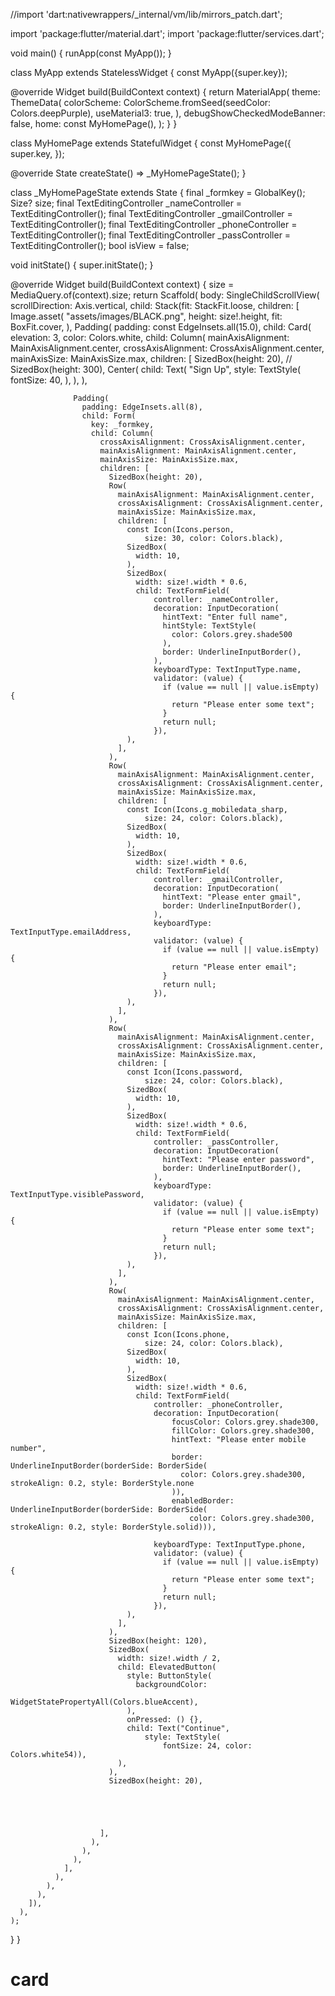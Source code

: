 //import 'dart:nativewrappers/_internal/vm/lib/mirrors_patch.dart';

import 'package:flutter/material.dart';
import 'package:flutter/services.dart';

void main() {
  runApp(const MyApp());
}

class MyApp extends StatelessWidget {
  const MyApp({super.key});

  @override
  Widget build(BuildContext context) {
    return MaterialApp(
      theme: ThemeData(
        colorScheme: ColorScheme.fromSeed(seedColor: Colors.deepPurple),
        useMaterial3: true,
      ),
      debugShowCheckedModeBanner: false,
      home: const MyHomePage(),
    );
  }
}

class MyHomePage extends StatefulWidget {
  const MyHomePage({
    super.key,
  });

  @override
  State<MyHomePage> createState() => _MyHomePageState();
}

class _MyHomePageState extends State<MyHomePage> {
  final _formkey = GlobalKey<FormState>();
  Size? size;
  final TextEditingController _nameController = TextEditingController();
  final TextEditingController _gmailController = TextEditingController();
  final TextEditingController _phoneController = TextEditingController();
  final TextEditingController _passController = TextEditingController();
  bool isView = false;

  void initState() {
    super.initState();
  }

  @override
  Widget build(BuildContext context) {
    size = MediaQuery.of(context).size;
    return Scaffold(
      body: SingleChildScrollView(
        scrollDirection: Axis.vertical,
        child: Stack(fit: StackFit.loose, children: [
          Image.asset(
            "assets/images/BLACK.png",
            height: size!.height,
            fit: BoxFit.cover,
          ),
          Padding(
            padding: const EdgeInsets.all(15.0),
            child: Card(
              elevation: 3,
              color: Colors.white,
              child: Column(
                mainAxisAlignment: MainAxisAlignment.center,
                crossAxisAlignment: CrossAxisAlignment.center,
                mainAxisSize: MainAxisSize.max,
                children: [
                  SizedBox(height: 20),
                  // SizedBox(height: 300),
                  Center(
                    child: Text(
                      "Sign Up",
                      style: TextStyle(
                        fontSize: 40,
                      ),
                    ),
                  ),

                  Padding(
                    padding: EdgeInsets.all(8),
                    child: Form(
                      key: _formkey,
                      child: Column(
                        crossAxisAlignment: CrossAxisAlignment.center,
                        mainAxisAlignment: MainAxisAlignment.center,
                        mainAxisSize: MainAxisSize.max,
                        children: [
                          SizedBox(height: 20),
                          Row(
                            mainAxisAlignment: MainAxisAlignment.center,
                            crossAxisAlignment: CrossAxisAlignment.center,
                            mainAxisSize: MainAxisSize.max,
                            children: [
                              const Icon(Icons.person,
                                  size: 30, color: Colors.black),
                              SizedBox(
                                width: 10,
                              ),
                              SizedBox(
                                width: size!.width * 0.6,
                                child: TextFormField(
                                    controller: _nameController,
                                    decoration: InputDecoration(
                                      hintText: "Enter full name",
                                      hintStyle: TextStyle(
                                        color: Colors.grey.shade500
                                      ),
                                      border: UnderlineInputBorder(),
                                    ),
                                    keyboardType: TextInputType.name,
                                    validator: (value) {
                                      if (value == null || value.isEmpty) {
                                        return "Please enter some text";
                                      }
                                      return null;
                                    }),
                              ),
                            ],
                          ),
                          Row(
                            mainAxisAlignment: MainAxisAlignment.center,
                            crossAxisAlignment: CrossAxisAlignment.center,
                            mainAxisSize: MainAxisSize.max,
                            children: [
                              const Icon(Icons.g_mobiledata_sharp,
                                  size: 24, color: Colors.black),
                              SizedBox(
                                width: 10,
                              ),
                              SizedBox(
                                width: size!.width * 0.6,
                                child: TextFormField(
                                    controller: _gmailController,
                                    decoration: InputDecoration(
                                      hintText: "Please enter gmail",
                                      border: UnderlineInputBorder(),
                                    ),
                                    keyboardType: TextInputType.emailAddress,
                                    validator: (value) {
                                      if (value == null || value.isEmpty) {
                                        return "Please enter email";
                                      }
                                      return null;
                                    }),
                              ),
                            ],
                          ),
                          Row(
                            mainAxisAlignment: MainAxisAlignment.center,
                            crossAxisAlignment: CrossAxisAlignment.center,
                            mainAxisSize: MainAxisSize.max,
                            children: [
                              const Icon(Icons.password,
                                  size: 24, color: Colors.black),
                              SizedBox(
                                width: 10,
                              ),
                              SizedBox(
                                width: size!.width * 0.6,
                                child: TextFormField(
                                    controller: _passController,
                                    decoration: InputDecoration(
                                      hintText: "Please enter password",
                                      border: UnderlineInputBorder(),
                                    ),
                                    keyboardType: TextInputType.visiblePassword,
                                    validator: (value) {
                                      if (value == null || value.isEmpty) {
                                        return "Please enter some text";
                                      }
                                      return null;
                                    }),
                              ),
                            ],
                          ),
                          Row(
                            mainAxisAlignment: MainAxisAlignment.center,
                            crossAxisAlignment: CrossAxisAlignment.center,
                            mainAxisSize: MainAxisSize.max,
                            children: [
                              const Icon(Icons.phone,
                                  size: 24, color: Colors.black),
                              SizedBox(
                                width: 10,
                              ),
                              SizedBox(
                                width: size!.width * 0.6,
                                child: TextFormField(
                                    controller: _phoneController,
                                    decoration: InputDecoration(
                                        focusColor: Colors.grey.shade300,
                                        fillColor: Colors.grey.shade300,
                                        hintText: "Please enter mobile number",
                                        border: UnderlineInputBorder(borderSide: BorderSide(
                                          color: Colors.grey.shade300, strokeAlign: 0.2, style: BorderStyle.none
                                        )),
                                        enabledBorder: UnderlineInputBorder(borderSide: BorderSide(
                                            color: Colors.grey.shade300, strokeAlign: 0.2, style: BorderStyle.solid))),

                                    keyboardType: TextInputType.phone,
                                    validator: (value) {
                                      if (value == null || value.isEmpty) {
                                        return "Please enter some text";
                                      }
                                      return null;
                                    }),
                              ),
                            ],
                          ),
                          SizedBox(height: 120),
                          SizedBox(
                            width: size!.width / 2,
                            child: ElevatedButton(
                              style: ButtonStyle(
                                backgroundColor:
                                    WidgetStatePropertyAll(Colors.blueAccent),
                              ),
                              onPressed: () {},
                              child: Text("Continue",
                                  style: TextStyle(
                                      fontSize: 24, color: Colors.white54)),
                            ),
                          ),
                          SizedBox(height: 20),





                        ],
                      ),
                    ),
                  ),
                ],
              ),
            ),
          ),
        ]),
      ),
    );
  }
}
# card
